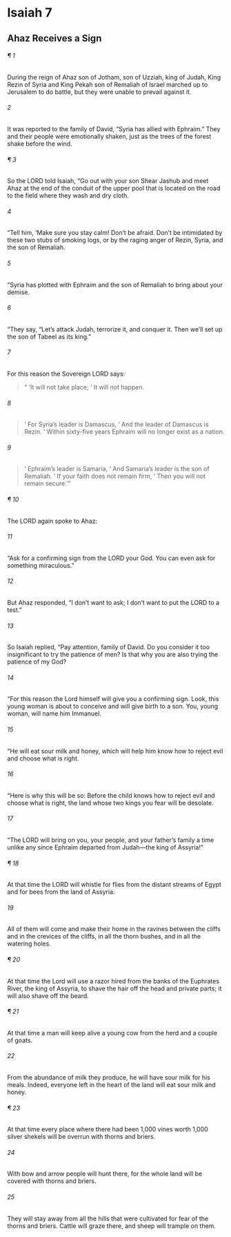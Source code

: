 # Isaiah 7
## Ahaz Receives a Sign
###### ¶ 1
During the reign of Ahaz son of Jotham, son of Uzziah, king of Judah, King Rezin of Syria and King Pekah son of Remaliah of Israel marched up to Jerusalem to do battle, but they were unable to prevail against it.
###### 2
It was reported to the family of David, “Syria has allied with Ephraim.” They and their people were emotionally shaken, just as the trees of the forest shake before the wind.
###### ¶ 3
So the LORD told Isaiah, “Go out with your son Shear Jashub and meet Ahaz at the end of the conduit of the upper pool that is located on the road to the field where they wash and dry cloth.
###### 4
“Tell him, ‘Make sure you stay calm! Don’t be afraid. Don’t be intimidated by these two stubs of smoking logs, or by the raging anger of Rezin, Syria, and the son of Remaliah.
###### 5
“Syria has plotted with Ephraim and the son of Remaliah to bring about your demise.
###### 6
“They say, “Let’s attack Judah, terrorize it, and conquer it. Then we’ll set up the son of Tabeel as its king.”
###### 7
For this reason the Sovereign LORD says:
>  “ ‘It will not take place;
>  ‘ It will not happen.
###### 8
>  ‘ For Syria’s leader is Damascus,
>  ‘ And the leader of Damascus is Rezin.
>  ‘ Within sixty-five years Ephraim will no longer exist as a nation.
###### 9
>  ‘ Ephraim’s leader is Samaria,
>  ‘ And Samaria’s leader is the son of Remaliah.
>  ‘ If your faith does not remain firm,
>  ‘ Then you will not remain secure.’”
###### ¶ 10
The LORD again spoke to Ahaz:
###### 11
“Ask for a confirming sign from the LORD your God. You can even ask for something miraculous.”
###### 12
But Ahaz responded, “I don’t want to ask; I don’t want to put the LORD to a test.”
###### 13
So Isaiah replied, “Pay attention, family of David. Do you consider it too insignificant to try the patience of men? Is that why you are also trying the patience of my God?
###### 14
“For this reason the Lord himself will give you a confirming sign. Look, this young woman is about to conceive and will give birth to a son. You, young woman, will name him Immanuel.
###### 15
“He will eat sour milk and honey, which will help him know how to reject evil and choose what is right.
###### 16
“Here is why this will be so: Before the child knows how to reject evil and choose what is right, the land whose two kings you fear will be desolate.
###### 17
“The LORD will bring on you, your people, and your father’s family a time unlike any since Ephraim departed from Judah—the king of Assyria!”
###### ¶ 18
At that time the LORD will whistle for flies from the distant streams of Egypt and for bees from the land of Assyria.
###### 19
All of them will come and make their home in the ravines between the cliffs and in the crevices of the cliffs, in all the thorn bushes, and in all the watering holes.
###### ¶ 20
At that time the Lord will use a razor hired from the banks of the Euphrates River, the king of Assyria, to shave the hair off the head and private parts; it will also shave off the beard.
###### ¶ 21
At that time a man will keep alive a young cow from the herd and a couple of goats.
###### 22
From the abundance of milk they produce, he will have sour milk for his meals. Indeed, everyone left in the heart of the land will eat sour milk and honey.
###### ¶ 23
At that time every place where there had been 1,000 vines worth 1,000 silver shekels will be overrun with thorns and briers.
###### 24
With bow and arrow people will hunt there, for the whole land will be covered with thorns and briers.
###### 25
They will stay away from all the hills that were cultivated for fear of the thorns and briers. Cattle will graze there, and sheep will trample on them.
